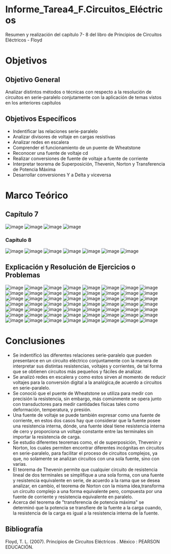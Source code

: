 # Informe_Tarea4_F.Circuitos_Eléctricos
Resumen y realización del capítulo 7- 8 del libro de Principios de Circuitos Eléctricos - Floyd 
# Objetivos
## Objetivo General 
Analizar distintos métodos o técnicas con respecto a la resolución de circuitos en serie-paralelo conjutamente con la aplicación de temas vistos en los anteriores capítulos 
## Objetivos Específicos 
- Indentificar las relaciones serie-paralelo 
- Analizar divisores de voltaje en cargas resistivas 
- Analizar redes en escalera 
- Comprender el funcionamiento de un puente de Wheatstone 
- Reconocer una fuente de voltaje cd 
- Realizar conversiones de fuente de voltaje a fuente de corriente 
- Interpretar teorema de Superposición, Thevenin, Norton y  Transferencia de Potencia Máxima
- Desarrollar conversiones Y a Delta y viceversa 

# Marco Teórico
## Capítulo 7
![image](https://user-images.githubusercontent.com/116780907/209598272-369ed2b7-47bd-47a5-b243-5cd124332ef3.png)
![image](https://user-images.githubusercontent.com/116780907/209598448-f16db061-310c-452a-b063-ca98746be744.png)
![image](https://user-images.githubusercontent.com/116780907/209598622-4999aa85-cbab-4406-b413-fb5307efdc26.png)
![image](https://user-images.githubusercontent.com/116780907/209598857-1c60cf25-45d8-4f59-934c-8b616792a391.png)
### Capítulo 8
![image](https://user-images.githubusercontent.com/116780907/209599069-72cd3e90-6122-42a3-99e3-3ad4acf90c37.png)
![image](https://user-images.githubusercontent.com/116780907/209599398-eb3cabdd-7ec0-4d27-9936-7a79b17d4f05.png)
![image](https://user-images.githubusercontent.com/116780907/209599569-e025c78d-d4eb-4669-9a24-a19d7c73aec7.png)
![image](https://user-images.githubusercontent.com/116780907/209599711-ccb3906a-05f1-428b-bbae-44ec165a08bb.png)
![image](https://user-images.githubusercontent.com/116780907/209599750-4f5d6fc0-4a02-432a-8aa8-3dcd2a46fe27.png)
![image](https://user-images.githubusercontent.com/116780907/209599949-863af74f-8b11-457d-90c4-687c8d6b2fe4.png)
![image](https://user-images.githubusercontent.com/116780907/209600058-d6658d40-c0f3-43af-90d1-95a8bb03cb54.png)


## Explicación y Resolución de Ejercicios o Problemas
![image](https://user-images.githubusercontent.com/116780907/209448448-e6b0b1b2-c0f8-4839-9966-cf9878e33e70.png)
![image](https://user-images.githubusercontent.com/116780907/209448555-8ab53727-d044-4857-8c51-753410911610.png)
![image](https://user-images.githubusercontent.com/116780907/209448574-9802145d-e20a-4e3d-a100-155b23ffad78.png)
![image](https://user-images.githubusercontent.com/116780907/209448817-0c697901-98ee-4eec-9eca-db5c710f3105.png)
![image](https://user-images.githubusercontent.com/116780907/209448845-f73d0faf-6ee3-4489-becf-62127ffa1039.png)
![image](https://user-images.githubusercontent.com/116780907/209448901-8ad72d24-b22f-4a73-bad9-3065176d1dfc.png)
![image](https://user-images.githubusercontent.com/116780907/209448946-c3a04ced-440a-4397-a1fc-7d12b5b7edeb.png)
![image](https://user-images.githubusercontent.com/116780907/209449424-fc58867c-d363-4ddd-98a2-d110613df194.png)
![image](https://user-images.githubusercontent.com/116780907/209449745-64586e9f-b7a7-4619-9dbc-1ea4c24122ab.png)
![image](https://user-images.githubusercontent.com/116780907/209449753-a2aa71bb-a8ae-4b5b-a016-da59a6ac6a0c.png)
![image](https://user-images.githubusercontent.com/116780907/209449757-d0a3b085-6b20-4cbb-8306-1aefd7bc4eed.png)
![image](https://user-images.githubusercontent.com/116780907/209451898-d089dd8f-c9b4-4452-bf0b-9f065421a7ce.png)
![image](https://user-images.githubusercontent.com/116780907/209451902-1651e7b3-a4d2-4bee-85c7-b059a2ff6adc.png)
![image](https://user-images.githubusercontent.com/116780907/209450158-8a281504-3642-4b9a-99f3-cc62eb8232c6.png)
![image](https://user-images.githubusercontent.com/116780907/209450200-4da0c1a5-4142-40de-91c5-2df37837cb5f.png)
![image](https://user-images.githubusercontent.com/116780907/209450311-7e9a6b49-728f-4996-86df-5188069c103c.png)
![image](https://user-images.githubusercontent.com/116780907/209450334-79b4105e-39c0-4c13-b64a-e37bc26462d2.png)
![image](https://user-images.githubusercontent.com/116780907/209450475-b6d21e80-4638-498e-95c3-c31a9a9025d5.png)
![image](https://user-images.githubusercontent.com/116780907/209450488-0c504d3d-c976-4635-a3d2-4066eae6154b.png)
![image](https://user-images.githubusercontent.com/116780907/209450519-b38d627d-aebd-4027-8b7a-cf810af14822.png)
![image](https://user-images.githubusercontent.com/116780907/209450536-ab90c6d0-f40a-4c56-933e-7f2baae8cfd4.png)
![image](https://user-images.githubusercontent.com/116780907/209450552-c6f44367-3c00-4126-b3c8-6af4c74db338.png)
![image](https://user-images.githubusercontent.com/116780907/209450559-e255edd6-d871-4651-b4ea-e9c46fb8eb98.png)
![image](https://user-images.githubusercontent.com/116780907/209450589-c528dc2d-3b2b-4d8c-89f2-f8ff17c1c72b.png)
![image](https://user-images.githubusercontent.com/116780907/209450600-55e4612f-31e5-4ca1-ad03-6741d1773350.png)
![image](https://user-images.githubusercontent.com/116780907/209450750-806533dc-e8d1-43f0-8561-6627c677c5dc.png)
![image](https://user-images.githubusercontent.com/116780907/209450765-848eaf13-045a-4ff4-9270-836fdb2771fd.png)
![image](https://user-images.githubusercontent.com/116780907/209450774-0bc5a6be-96d2-4ee5-899d-71da8cd4f5af.png)
![image](https://user-images.githubusercontent.com/116780907/209450782-31346842-ec21-4068-b4e4-cba99a580444.png)
![image](https://user-images.githubusercontent.com/116780907/209452191-86a5e877-71c7-4b0e-ad76-4c33911dd47b.png)
![image](https://user-images.githubusercontent.com/116780907/209450862-d069f6e8-b953-44cf-8e77-6ccaa7e7b961.png)
![image](https://user-images.githubusercontent.com/116780907/209450875-8b5e8372-e7c9-4e20-9621-b5a8fd219877.png)
![image](https://user-images.githubusercontent.com/116780907/209450924-2795285b-21cd-4c23-9964-d92893393eb5.png)
![image](https://user-images.githubusercontent.com/116780907/209450934-b9df35ec-0669-4ed5-be0b-a5fab7680a3b.png)
![image](https://user-images.githubusercontent.com/116780907/209450937-e592f77b-52c8-4f31-b3e7-eb1656902cb6.png)
![image](https://user-images.githubusercontent.com/116780907/209450947-0da158bf-b3c0-4a28-b543-c428c262796a.png)
![image](https://user-images.githubusercontent.com/116780907/209450992-7c47d972-520c-4392-8900-6d03e42f83fe.png)
![image](https://user-images.githubusercontent.com/116780907/209450996-fa25ec85-6608-44d7-b95a-0f48d4185529.png)
![image](https://user-images.githubusercontent.com/116780907/209451036-9e6dbdfb-2e10-4d28-9e6b-8030a48018c4.png)
![image](https://user-images.githubusercontent.com/116780907/209451047-aea70818-8ec6-4a64-baed-17165f48ca65.png)
![image](https://user-images.githubusercontent.com/116780907/209451065-7787575b-ed80-4ff4-98bd-62cc9c0c07cc.png)
![image](https://user-images.githubusercontent.com/116780907/209451079-f3cc699f-3db1-4fd2-8c9a-508edf22cc64.png)
![image](https://user-images.githubusercontent.com/116780907/209451100-e19ab408-4f99-4fbe-95b5-60b5b8784383.png)
![image](https://user-images.githubusercontent.com/116780907/209451107-6111804b-69cc-4819-aa3f-fbcf0975c19b.png)
![image](https://user-images.githubusercontent.com/116780907/209451114-957a6592-8a20-4c08-9a62-3c98a8e9d13d.png)
![image](https://user-images.githubusercontent.com/116780907/209451132-83a4bdc7-f476-412b-a67c-6e1b10a49560.png)
![image](https://user-images.githubusercontent.com/116780907/209451136-5ebfe30e-6cd7-435b-b7d0-330bdc646896.png)
![image](https://user-images.githubusercontent.com/116780907/209451154-5f540e51-22a1-4a37-8ea1-b355b107ed6a.png)
![image](https://user-images.githubusercontent.com/116780907/209451185-f656fb51-6ff3-49b4-8d45-761d64b46fdc.png)
![image](https://user-images.githubusercontent.com/116780907/209451203-ee6ad6c1-3ab4-4ee2-ba75-aabe0885a137.png)
![image](https://user-images.githubusercontent.com/116780907/209451208-fd9bfc9f-c512-465d-97d5-2adab0a90908.png)
![image](https://user-images.githubusercontent.com/116780907/209451221-b642967d-66eb-4d23-b839-5a928183d393.png)
![image](https://user-images.githubusercontent.com/116780907/209451671-28031142-d1c5-4a46-9114-245df1b3c64e.png)
![image](https://user-images.githubusercontent.com/116780907/209451682-b1666e36-a314-4ca6-9da5-19907928ec12.png)
![image](https://user-images.githubusercontent.com/116780907/209451689-9aa60790-27c6-42cb-8d43-3e69f95737d0.png)
![image](https://user-images.githubusercontent.com/116780907/209451695-6be8af35-2cc5-41a8-9969-b7eed54d0592.png)

# Conclusiones 
- Se indentificó las diferentes relaciones serie-paralelo que pueden presentarce en un circuito eléctrico conjuntamente con la manera de interpretar sus distintas resistencias, voltajes y corrientes, de tal forma que se obtienen circuitos más pequeños y fáciles de analizar. 
- Se analizó redes en escalera y como estos sirven al momento de reducir voltajes para la conversión digital a la analógica,de acuerdo a circuitos en serie-paralelo. 
- Se conoció que el puente de Wheatstone se utiliza para medir con precisión la resistencia, sin embargo, más comúnmente se opera junto con transductores para medir cantidades físicas tales como deformación, temperatura, y presión. 
- Una fuente de voltaje se puede también expresar como una fuente de corriente, en estos dos casos hay que considerar que la fuente posee una resistencia interna, dónde, una fuente ideal tiene resistencia interna de cero y  proporciona un voltaje constante entre las terminales sin importar la resistencia de carga.
- Se estudio diferentes teoremas como, el de superposición, Thevenin y  Norton, los cuales permiten encontrar diferentes incógnitas en circuitos en serie-paralelo,  para facilitar el proceso de circuitos complejos, ya que, no solamente se analizan circuitos con una sola fuente, sino con varias. 
- El teorema de Thevenin permite que cualquier circuito de resistencia lineal de dos terminales se simplifique a una sola forma, con una fuente y resistencia  equivalente en serie, de acuerdo a la rama que se desea analizar, en cambio, el teorema de Norton con la misma idea,transforma un circuito complejo  a una forma equivalente pero, compuesta por una fuente de corriente  y resistencia equivalente en paralelo. 
- Acerca del teorema de "transferencia de potencia máxima" se determinó que la potencia se transfiere de la fuente a la carga cuando, la resistencia de la carga es igual a la resistencia interna de la fuente.

## Bibliografía 
Floyd, T. L. (2007). Principios de Circuitos Eléctricos . México : PEARSON EDUCACIÓN.
